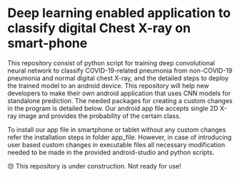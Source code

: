 # Deep learning enabled application to classify digital Chest X-ray on smart-phone

This repository consist of python script for training deep convolutional neural network to classify COVID-19-related pneumonia from non-COVID-19 pneumonia and normal digital chest X-ray, and the detailed steps to deploy the trained model to an android device. This repository will help new developers to make their own android application that uses CNN models for standalone prediction. The needed packages for creating a custom changes in the program is detailed below. Our android app file accepts single 2D X-ray image and provides the probability of the certain class.


To install our app file in smartphone or tablet without any custom changes refer the installation steps in folder app_file. However, in case of introducing user based custom changes in executable files all necessary modification needed to be made in the provided android-studio and python scripts.


:disappointed: This repository is under construction. Not ready for use!
